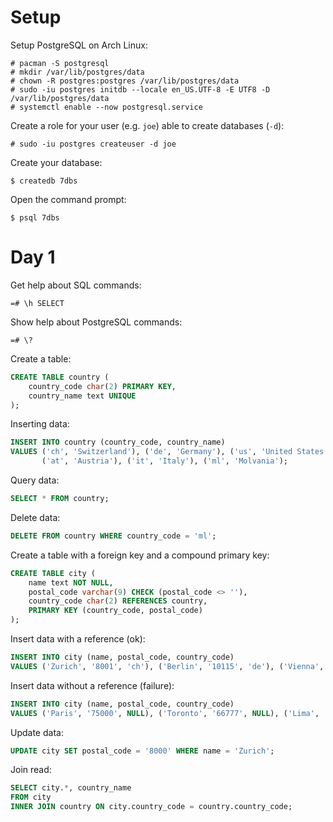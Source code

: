 # Setup

Setup PostgreSQL on Arch Linux:

    # pacman -S postgresql
    # mkdir /var/lib/postgres/data
    # chown -R postgres:postgres /var/lib/postgres/data
    # sudo -iu postgres initdb --locale en_US.UTF-8 -E UTF8 -D /var/lib/postgres/data
    # systemctl enable --now postgresql.service

Create a role for your user (e.g. `joe`) able to create databases (`-d`):

    # sudo -iu postgres createuser -d joe

Create your database:

    $ createdb 7dbs

Open the command prompt:

    $ psql 7dbs

# Day 1

Get help about SQL commands:

    =# \h SELECT

Show help about PostgreSQL commands:

    =# \?

Create a table:

```sql
CREATE TABLE country (
    country_code char(2) PRIMARY KEY,
    country_name text UNIQUE
);
```

Inserting data:

```sql
INSERT INTO country (country_code, country_name)
VALUES ('ch', 'Switzerland'), ('de', 'Germany'), ('us', 'United States'),
       ('at', 'Austria'), ('it', 'Italy'), ('ml', 'Molvania');
```

Query data:

```sql
SELECT * FROM country;
```

Delete data:

```sql
DELETE FROM country WHERE country_code = 'ml';
```

Create a table with a foreign key and a compound primary key:

```sql
CREATE TABLE city (
    name text NOT NULL,
    postal_code varchar(9) CHECK (postal_code <> ''),
    country_code char(2) REFERENCES country,
    PRIMARY KEY (country_code, postal_code)
);
```

Insert data with a reference (ok):

```sql
INSERT INTO city (name, postal_code, country_code)
VALUES ('Zurich', '8001', 'ch'), ('Berlin', '10115', 'de'), ('Vienna', '1010', 'at');
```

Insert data without a reference (failure):

```sql
INSERT INTO city (name, postal_code, country_code)
VALUES ('Paris', '75000', NULL), ('Toronto', '66777', NULL), ('Lima', '02002', NULL);
```

Update data:

```sql
UPDATE city SET postal_code = '8000' WHERE name = 'Zurich';
```

Join read:

```sql
SELECT city.*, country_name
FROM city
INNER JOIN country ON city.country_code = country.country_code;
```
